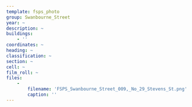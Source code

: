 ```yaml
---
template: fsps_photo
group: Swanbourne_Street
year: ~
description: ~
buildings:
    - ''
coordinates: ~
heading: ~
classification: ~
section: ~
cell: ~
film_roll: ~
files:
    -
        filename: 'FSPS_Swanbourne_Street_009,_No_29_Stevens_St.png'
        caption: ''
---
```

